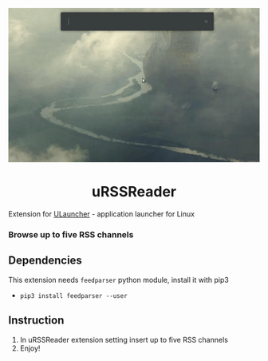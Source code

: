 <p align="center">
  <img src="images/demo.gif" alt="Icon" />
</p>

<h1 align="center">uRSSReader</h1>

Extension for [ULauncher](https://ulauncher.io/) - application launcher for Linux

### Browse up to five RSS channels

## Dependencies

This extension needs `feedparser` python module, install it with pip3

* `pip3 install feedparser --user`

## Instruction

1. In uRSSReader extension setting insert up to five RSS channels
2. Enjoy!
